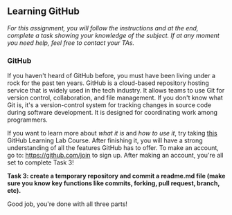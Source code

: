 ## Learning GitHub

*For this assignment, you will follow the instructions and at the end, complete a task showing your knowledge of the subject. If at any moment you need help, feel free to contact your TAs.*

### GitHub

If you haven't heard of GitHub before, you must have been living under a rock for the past ten years. GitHub is a cloud-based repository hosting service that is widely used in the tech industry. It allows teams to use Git for version control, collaboration, and file management. If you don't know what Git is, it's a version-control system for tracking changes in source code during software development. It is designed for coordinating work among programmers. 

If you want to learn more about *what it is* and *how to use it*, try taking [this](https://lab.github.com/githubtraining/introduction-to-github#:~:text=Audience.%201%20Assign%20yourself.%20Assign%20the%20first%20issue,an%20issue.%20%204%20Create%20a%20branch.%20) GitHub Learning Lab Course. After finishing it, you will have a strong understanding of all the features GitHub has to offer. To make an account, go to: https://github.com/join to sign up. After making an account, you're all set to complete Task 3!



**Task 3: create a temporary repository and commit a readme.md file (make sure you know key functions like commits, forking, pull request, branch, etc).**



Good job, you're done with all three parts!
